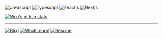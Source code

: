 
![Javascript](https://img.shields.io/badge/Javascript-yellow)
![Typescript](https://img.shields.io/badge/Typescript-blue)
![Reactjs](https://img.shields.io/badge/Reactjs-9cf)
![Nextjs](https://img.shields.io/badge/Nextjs-ea2845)  

[![Woo's github stats](https://github-readme-stats.vercel.app/api?username=dev-woohyeok)](https://github.com/dev-woohyeok)

---
[![Blog](https://img.shields.io/badge/Blog-Woo's%20Log-lightgrey)](https://velog.io/@dev-woohyeok/posts)
[![WhatILearnt](https://img.shields.io/badge/TIL-Woo's%20Today%20I%20Learn-lightgrey)](https://aboard-particle-0d4.notion.site/16fee001a71580a087ebfa287082017d?pvs=4)
[![Resume](https://img.shields.io/badge/Resume-KimWooHyeok's%20resume-lightgrey)]()  
<!-- [![Instagram](https://img.shields.io/badge/Instagram-%40WooHyeok-E4405F?style=flat-square&logo=instagram&logoColor=white)]() -->
<!-- Proudly created with GPRM ( https://gprm.itsvg.in ) -->





